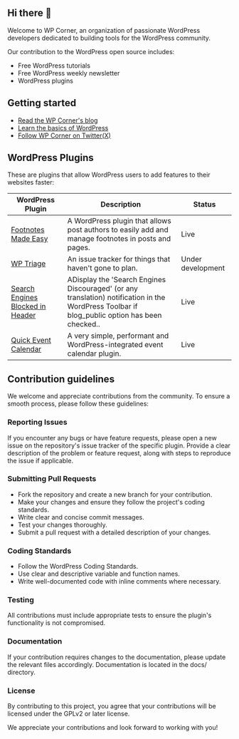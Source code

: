 ## Hi there 👋

Welcome to WP Corner, an organization of passionate WordPress developers dedicated to building tools for the WordPress community. 

Our contribution to the WordPress open source includes:

- Free WordPress tutorials
- Free WordPress weekly newsletter
- WordPress plugins

## Getting started

- [Read the WP Corner's blog](https://wpcorner.co/)
- [Learn the basics of WordPress](https://wpcorner.co/wp-101-tutorials/)
- [Follow WP Corner on Twitter(X)](https://twitter.com/wp_corner)

## WordPress Plugins

These are plugins that allow WordPress users to add features to their websites faster:

| WordPress Plugin  | Description |  Status | 
| --------- | ------ | ------- |
| [Footnotes Made Easy](https://github.com/wpcorner/footnotes-made-easy) | A WordPress plugin that allows post authors to easily add and manage footnotes in posts and pages. | Live |
| [WP Triage](https://github.com/wpcorner/wp-triage) | An issue tracker for things that haven't gone to plan. | Under development |
| [Search Engines Blocked in Header](https://github.com/wpcorner/search-engines-blocked-in-header) | ADisplay the 'Search Engines Discouraged' (or any translation) notification in the WordPress Toolbar if blog_public option has been checked.. | Live |
| [Quick Event Calendar](https://github.com/wpcorner/quick-event-calendar) | A very simple, performant and WordPress-integrated event calendar plugin. | Live |

## Contribution guidelines

We welcome and appreciate contributions from the community. To ensure a smooth process, please follow these guidelines:

### Reporting Issues

If you encounter any bugs or have feature requests, please open a new issue on the repository's issue tracker of the specific plugin. Provide a clear description of the problem or feature request, along with steps to reproduce the issue if applicable.

### Submitting Pull Requests

- Fork the repository and create a new branch for your contribution.
- Make your changes and ensure they follow the project's coding standards.
- Write clear and concise commit messages.
- Test your changes thoroughly.
- Submit a pull request with a detailed description of your changes.

### Coding Standards

- Follow the WordPress Coding Standards.
- Use clear and descriptive variable and function names.
- Write well-documented code with inline comments where necessary.

### Testing

All contributions must include appropriate tests to ensure the plugin's functionality is not compromised. 

### Documentation

If your contribution requires changes to the documentation, please update the relevant files accordingly. Documentation is located in the docs/ directory.

### License

By contributing to this project, you agree that your contributions will be licensed under the GPLv2 or later license.

We appreciate your contributions and look forward to working with you!
